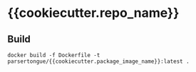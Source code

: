 # {{cookiecutter.repo_name}}

## Build

```docker build -f Dockerfile -t parsertongue/{{cookiecutter.package_image_name}}:latest .```
